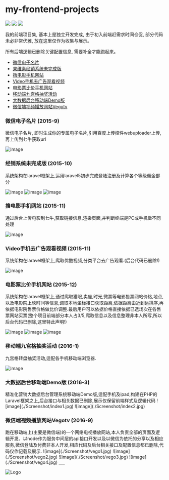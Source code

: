 # my-frontend-projects
![](https://img.shields.io/teamcity/http/teamcity.jetbrains.com/s/bt345.svg)
![](https://img.shields.io/npm/l/express.svg)
![](https://img.shields.io/pypi/status/Django.svg)


我的前端项目集, 基本上是独立开发完成, 由于初入前端赶需求时间仓促, 部分代码未必非常优雅, 放在这里仅作为收集与展示。

所有后端逻辑已删除关键配置信息, 需要补全才能跑起来。

* [微信电子名片](#user-content-wechatCard)
* [果维素经销系统未完成版](#user-content-guoweisu)
* [撸电影手机网站](#user-content-luMovie)
* [Video手机去广告观看视频](#user-content-video)
* [电影票比价手机网站](#user-content-movie)
* [移动端九宫格抽奖活动](#user-content-lottery)
* [大数据后台移动端Demo版](#user-content-bigData)
* [微信端视频播放网站Vegotv](#user-content-vegotv)

<h3 id="wechatCard">微信电子名片 (2015-9)</h3>

微信电子名片, 即时生成你的专属电子名片,引用百度上传控件webuploader上传,再上传到七牛获取url

![image](./Screenshot/wechatCard.jpg)


<h3 id="guoweisu">经销系统未完成版 (2015-10)</h3>

系统架构在laravel框架上,运用laravel5初步完成登陆注册及计算各个等级佣金部分

![image](./Screenshot/jingxiao1.jpg)
![image](./Screenshot/jingxiao2.jpg)
![image](./Screenshot/jingxiao3.jpg)

<h3 id="luMovie">撸电影手机网站 (2015-11)</h3>

通过后台上传电影到七牛,获取链接信息,渲染页面,并判断终端是PC或手机做不同处理

![image](./Screenshot/luMovie.jpg)

<h3 id="video">Video手机去广告观看视频 (2015-11)</h3>

系统架构在laravel框架上,爬取优酷视频,分类平台去广告观看.(后台代码已删除!)

![image](./Screenshot/video_in.jpg)

<h3 id="movie">电影票比价手机网站 (2015-12)</h3>

系统架构在laravel框架上,通过爬取猫眼,卖座,时光,微票等电影售票网站价格,地点,以及电影院上映时间等信息,调取本地坐标接口获取距离,依据距离由近到远排序,再依据电影院售票价格做比价调整.最后用户可以依据价格直接依据已选场次在各售票网站买票(整个项目前端部分本人占3/5,爬取信息以及信息整理非本人所写,所以后台代码已删除,这里特此声明!)

![image](./Screenshot/movie1.jpg)
![image](./Screenshot/movie2.jpg)
![image](./Screenshot/movie3.jpg)

<h3 id="lottery">移动端九宫格抽奖活动 (2016-1)</h3>

九宫格转盘抽奖活动,适配各手机移动端浏览器.

![image](./Screenshot/lottery.jpg)

<h3 id="bigData">大数据后台移动端Demo版 (2016-3)</h3>
精准化营销大数据后台管理系统移动端Demo版,适配手机及ipad,构建在PHP的Laravel框架之上,后台接口与相关数据已删除,展示仅保留前端样式及逻辑代码
![image](./Screenshot/index1.jpg)
![image](./Screenshot/index2.jpg)

<h3 id="vegotv">微信端视频播放网站Vegotv (2016-9)</h3>
跑在移动端上(主要是微信端)的一个网络电视播放网站,本人负责全部的页面及逻辑开发、以node作为服务中间层的api接口开发以及以微信为依托的分享以及相应服务,微信登陆及付费非本人开发,相应代码及后台相关接口及配置信息都已删除,代码仅作记载及展示.
![image](./Screenshot/vego1.jpg)
![image](./Screenshot/vego2.jpg)
![image](./Screenshot/vego3.jpg)
![image](./Screenshot/vego4.jpg)
___

![Logo](http://alihanniba.github.io/alihanniba.png)
